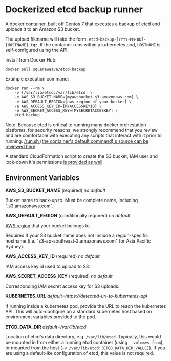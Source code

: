# Dockerized etcd backup runner

A docker container, built off Centos 7 that executes a backup of [etcd](https://github.com/coreos/etcd) and uploads it to an Amazon S3 bucket.

The upload filename will take the form: `etcd-backup-[YYYY-MM-DD]-[HOSTNAME].tgz`. If the container runs within a kubernetes pod, 
`HOSTNAME` is self-configured using the API.

Install from Docker Hub:

    docker pull squareweave/etcd-backup

Example execution command:

    docker run --rm \
        -v [/var/lib/etcd:/var/lib/etcd] \
        -e AWS_S3_BUCKET_NAME=[myawsbucket.s3.amazonaws.com] \
        -e AWS_DEFAULT_REGION=[aws-region-of-your-bucket] \
        -e AWS_ACCESS_KEY_ID=[MYACCESSKEYID] \
        -e AWS_SECRET_ACCESS_KEY=[MYSECRETACCESKEY] \
        etcd-backup

Note: Because etcd is critical to running many docker orchestation platforms, for security reasons, we strongly recommend that you 
review and are comfortable with 
executing any scripts that interact with it prior to running. [/run.sh (the container's default command)'s source can be reviewed here](https://github.com/squareweave/etcd-backup/blob/master/run.sh).

A standard CloudFormation script to create the S3 bucket, IAM user and lock-down it's permissions 
[is provided as well](https://github.com/squareweave/etcd-backup/blob/master/cloudformation.example.json).

## Environment Variables

**AWS_S3_BUCKET_NAME** (required) *no default*

Bucket name to back-up to. Must be complete name, including ".s3.amazonaws.com".

**AWS_DEFAULT_REGION** (conditionally required) *no default*

[AWS region](http://docs.aws.amazon.com/general/latest/gr/rande.html#s3_region) that your bucket belongs to. 

Required if your S3 bucket name does not include a region-specific hostname (i.e. "s3-ap-southeast-2.amazonaws.com" for Asia 
Pacific Sydney).

**AWS_ACCESS_KEY_ID** (required) *no default*

IAM access key id used to upload to S3. 

**AWS_SECRET_ACCESS_KEY** (required) *no default*

Corresponding IAM secret access key for S3 uploads.

**KUBERNETES_URL** *default=https://detected-url-to-kubernetes-api*

If running inside a kubernetes pod, provide the URL to reach the kubernetes API. This will auto-configure on a standard kubernetes 
host based on environment variables provided to the pod.

**ETCD_DATA_DIR** *default=/var/lib/etcd*

Location of etcd's data directory, e.g. `/var/lib/etcd`. Typically, this would be mounted in from either a running etcd container 
(using `--volumes-from`), or mounted from the host (`-v /var/lib/etcd:[ETCD_DATA_DIR_VALUE]`). If you are using a default-lke 
configuration of etcd, this value is not required.